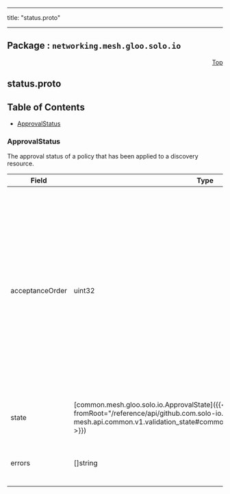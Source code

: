 
---

title: "status.proto"

---

## Package : `networking.mesh.gloo.solo.io`



<a name="top"></a>

<a name="API Reference for status.proto"></a>
<p align="right"><a href="#top">Top</a></p>

## status.proto


## Table of Contents
  - [ApprovalStatus](#networking.mesh.gloo.solo.io.ApprovalStatus)







<a name="networking.mesh.gloo.solo.io.ApprovalStatus"></a>

### ApprovalStatus
The approval status of a policy that has been applied to a discovery resource.


| Field | Type | Label | Description |
| ----- | ---- | ----- | ----------- |
| acceptanceOrder | uint32 |  | Represents the order in which the policy was accepted and applied to a discovery resource. The first accepted policy will have an acceptance_order of 0, the second 1, etc. When conflicts are detected in the system, the Policy with the lowest acceptance_order will be chosen and all other conflicting policies will be rejected. |
  | state | [common.mesh.gloo.solo.io.ApprovalState]({{< versioned_link_path fromRoot="/reference/api/github.com.solo-io.gloo-mesh.api.common.v1.validation_state#common.mesh.gloo.solo.io.ApprovalState" >}}) |  | The result of attempting to apply the policy to the discovery resource. |
  | errors | []string | repeated | Any errors observed which prevented the resource from being Accepted. |
  




 <!-- end messages -->

 <!-- end enums -->

 <!-- end HasExtensions -->

 <!-- end services -->


